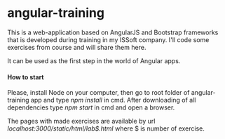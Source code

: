 # angular-training

This is a web-application based on AngularJS and Bootstrap frameworks that is developed during training
in my ISSoft company. I'll code some exercises from course and will share them here.

It can be used as the first step in the world of Angular apps.


#### How to start

Please, install Node on your computer, then go to root folder of angular-training app and 
type _npm install_ in cmd. After downloading of all dependencies type _npm start_ in cmd and 
open a browser. 

The pages with made exercises are available by url *localhost:3000/static/html/lab$.html*
where $ is number of exercise.

